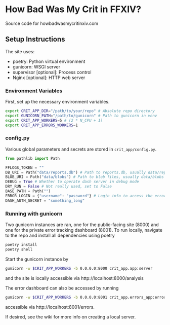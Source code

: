 # How Bad Was My Crit in FFXIV?
Source code for howbadwasmycritinxiv.com

## Setup Instructions

The site uses:

- poetry: Python virtual environment
- gunicorn: WSGI server
- supervisor [optional]: Process control
- Nginx [optional]: HTTP web server

### Environment Variables

First, set up the necessary environment variables.

```bash
export CRIT_APP_DIR="/path/to/your/repo" # Absolute repo directory
export GUNICORN_PATH="/path/to/gunicorn" # Path to gunicorn in venv 
export CRIT_APP_WORKERS=5 # (2 * N_CPU + 1)
export CRIT_APP_ERRORS_WORKERS=1
```

### config.py

Various global parameters and secrets are stored in `crit_app/config.py`.

```py
from pathlib import Path

FFLOGS_TOKEN = ""
DB_URI = Path("data/reports.db") # Path to reports.db, usually data/reports.db
BLOB_URI = Path("data/blobs") # Path to blob files, usually data/blobs
DEBUG = True # Whether to operate dash server in debug mode
DRY_RUN = False # Not really used, set to False
BASE_PATH = Path("")
ERROR_LOGIN = {"username": "password"} # Login info to access the error tracking dashboard
DASH_AUTH_SECRET = "something_long"
```

### Running with gunicorn

Two gunicorn instances are ran, one for the public-facing site (8000) and one for the private error tracking dashboard (8001). To run locally, navigate to the repo and install all dependencies using poetry

```sh
poetry install
poetry shell
```

Start the gunicorn instance by

```sh
gunicorn -w $CRIT_APP_WORKERS -b 0.0.0.0:8000 crit_app.app:server
```

and the site is locally accessible via http://localhost:8000/analysis

The error dashboard can also be accessed by running

```sh
gunicorn -w $CRIT_APP_WORKERS -b 0.0.0.0:8001 crit_app.errors_app:error_server
```

accessible via http://localhost:8001/errors.

If desired, see the wiki for more info on creating a local server.